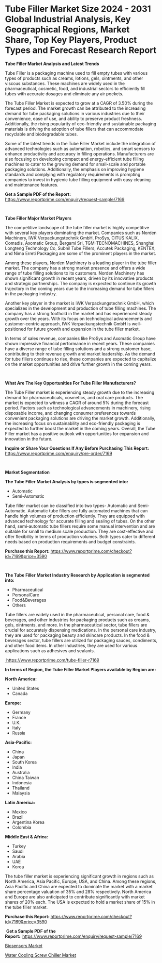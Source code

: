 <p><h1>Tube Filler Market Size 2024 - 2031 Global Industrial Analysis, Key Geographical Regions, Market Share, Top Key Players, Product Types and Forecast Research Report</h1></p><p><strong>Tube Filler Market Analysis and Latest Trends</strong></p>
<p><p>Tube Filler is a packaging machine used to fill empty tubes with various types of products such as creams, lotions, gels, ointments, and other viscous substances. These machines are widely used in the pharmaceutical, cosmetic, food, and industrial sectors to efficiently fill tubes with accurate dosages and eliminate any air pockets.</p><p>The Tube Filler Market is expected to grow at a CAGR of 3.50% during the forecast period. The market growth can be attributed to the increasing demand for tube packaging solutions in various industries due to their convenience, ease of use, and ability to preserve product freshness. Additionally, the rising popularity of eco-friendly and sustainable packaging materials is driving the adoption of tube fillers that can accommodate recyclable and biodegradable tubes.</p><p>Some of the latest trends in the Tube Filler Market include the integration of advanced technologies such as automation, robotics, and smart sensors to enhance productivity and accuracy in filling operations. Manufacturers are also focusing on developing compact and energy-efficient tube filling machines to cater to the growing demand for small-scale and portable packaging solutions. Additionally, the emphasis on improving hygiene standards and complying with regulatory requirements is prompting companies to invest in hygienic tube filling equipment with easy cleaning and maintenance features.</p></p>
<p><strong>Get a Sample PDF of the Report:&nbsp;</strong> <a href="https://www.reportprime.com/enquiry/request-sample/7169">https://www.reportprime.com/enquiry/request-sample/7169</a></p>
<p>&nbsp;</p>
<p><strong>Tube Filler Major Market Players</strong></p>
<p><p>The competitive landscape of the tube filler market is highly competitive with several key players dominating the market. Companies such as Norden Machinery, IWK Verpackungstechnik GmbH, ProSys, CITUS KALIX, Comadis, Axomatic Group, Bergami Srl, TGM-TECNOMACHINES, Shanghai Longteng Technology Co, Subnil Tube Fillers, Accutek Packaging, KENTEX, and Nima Erreti Packaging are some of the prominent players in the market.</p><p>Among these players, Norden Machinery is a leading player in the tube filler market. The company has a strong market presence and offers a wide range of tube filling solutions to its customers. Norden Machinery has shown significant growth in recent years, driven by its innovative products and strategic partnerships. The company is expected to continue its growth trajectory in the coming years due to the increasing demand for tube fillers in the packaging industry.</p><p>Another key player in the market is IWK Verpackungstechnik GmbH, which specializes in the development and production of tube filling machines. The company has a strong foothold in the market and has experienced steady growth over the years. With its focus on technological advancements and customer-centric approach, IWK Verpackungstechnik GmbH is well-positioned for future growth and expansion in the tube filler market.</p><p>In terms of sales revenue, companies like ProSys and Axomatic Group have shown impressive financial performance in recent years. These companies have a diverse range of tube filling solutions and a strong customer base, contributing to their revenue growth and market leadership. As the demand for tube fillers continues to rise, these companies are expected to capitalize on the market opportunities and drive further growth in the coming years.</p></p>
<p>&nbsp;</p>
<p><strong>What Are The Key Opportunities For Tube Filler Manufacturers?</strong></p>
<p><p>The Tube Filler market is experiencing steady growth due to the increasing demand for pharmaceuticals, cosmetics, and oral care products. The market is expected to witness a CAGR of around 5% during the forecast period. Factors such as technological advancements in machinery, rising disposable income, and changing consumer preferences towards convenient packaging solutions are driving the market growth. Additionally, the increasing focus on sustainability and eco-friendly packaging is expected to further boost the market in the coming years. Overall, the Tube Filler market has a positive outlook with opportunities for expansion and innovation in the future.</p></p>
<p><strong>Inquire or Share Your Questions If Any Before Purchasing This Report:</strong> <a href="https://www.reportprime.com/enquiry/pre-order/7169">https://www.reportprime.com/enquiry/pre-order/7169</a></p>
<p>&nbsp;</p>
<p><strong>Market Segmentation</strong></p>
<p><strong>The Tube Filler Market Analysis by types is segmented into:</strong></p>
<p><ul><li>Automatic</li><li>Semi-Automatic</li></ul></p>
<p><p>Tube filler market can be classified into two types- Automatic and Semi-Automatic. Automatic tube fillers are fully automated machines that can handle high volumes of production efficiently. They are equipped with advanced technology for accurate filling and sealing of tubes. On the other hand, semi-automatic tube fillers require some manual intervention and are suitable for small to medium scale production. They are cost-effective and offer flexibility in terms of production volumes. Both types cater to different needs based on production requirements and budget constraints.</p></p>
<p><strong>Purchase this Report:&nbsp;</strong><a href="https://www.reportprime.com/checkout?id=7169&price=3590">https://www.reportprime.com/checkout?id=7169&price=3590</a></p>
<p>&nbsp;</p>
<p><strong>The Tube Filler Market Industry Research by Application is segmented into:</strong></p>
<p><ul><li>Pharmaceutical</li><li>PersonalCare</li><li>Food&Beverages</li><li>Others</li></ul></p>
<p><p>Tube fillers are widely used in the pharmaceutical, personal care, food & beverages, and other industries for packaging products such as creams, gels, ointments, and more. In the pharmaceutical sector, tube fillers are crucial for accurately dispensing medications. In the personal care industry, they are used for packaging beauty and skincare products. In the food & beverages sector, tube fillers are utilized for packaging sauces, condiments, and other food items. In other industries, they are used for various applications such as adhesives and sealants.</p></p>
<p><a href="https://www.reportprime.com/tube-filler-r7169">&nbsp;https://www.reportprime.com/tube-filler-r7169</a></p>
<p><strong>In terms of Region, the Tube Filler Market Players available by Region are:</strong></p>
<p>
    <p> <strong> North America: </strong>
        <ul>
            <li>United States</li>
            <li>Canada</li>
        </ul>
        </p> 
    <p> <strong> Europe: </strong>
        <ul>
            <li>Germany</li>
            <li>France</li>
            <li>U.K.</li>
            <li>Italy</li>
            <li>Russia</li>
        </ul>
        </p> 
    <p> <strong> Asia-Pacific: </strong>
        <ul>
            <li>China</li>
            <li>Japan</li>
            <li>South Korea</li>
            <li>India</li>
            <li>Australia</li>
            <li>China Taiwan</li>
            <li>Indonesia</li>
            <li>Thailand</li>
            <li>Malaysia</li>
        </ul>
        </p> 
    <p> <strong> Latin America: </strong>
        <ul>
            <li>Mexico</li>
            <li>Brazil</li>
            <li>Argentina Korea</li>
            <li>Colombia</li>
        </ul>
        </p> 
    <p> <strong> Middle East & Africa: </strong>
        <ul>
            <li>Turkey</li>
            <li>Saudi</li>
            <li>Arabia</li>
            <li>UAE</li>
            <li>Korea</li>
        </ul>
    </p>
    </p>
<p><p>The tube filler market is experiencing significant growth in regions such as North America, Asia Pacific, Europe, USA, and China. Among these regions, Asia Pacific and China are expected to dominate the market with a market share percentage valuation of 35% and 28% respectively. North America and Europe are also anticipated to contribute significantly with market shares of 20% each. The USA is expected to hold a market share of 15% in the tube filler market.</p></p>
<p><strong>Purchase this Report: </strong><a href="https://www.reportprime.com/checkout?id=7169&price=3590">https://www.reportprime.com/checkout?id=7169&price=3590</a></p>
<p>&nbsp;<strong>Get a Sample PDF of the Report:&nbsp;&nbsp;</strong><a href="https://www.reportprime.com/enquiry/request-sample/7169">https://www.reportprime.com/enquiry/request-sample/7169</a></p>
<p><strong></strong></p>
<p><p><a href="https://github.com/JennyferFeil2023/Market-Research-Report-List-1/blob/main/biosensors-market.md">Biosensors Market</a></p><p><a href="https://view.publitas.com/reportprime-1/water-cooling-screw-chiller-market-comprehensive-assessment-by-type-application-and-geography/">Water Cooling Screw Chiller Market</a></p></p>